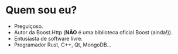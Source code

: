 # Quem sou eu?

- Preguiçoso.
- Autor da Boost.Http (**NÃO** é uma biblioteca oficial Boost (ainda!)).
- Entusiasta de software livre.
- Programador Rust, C++, Qt, MongoDB...
